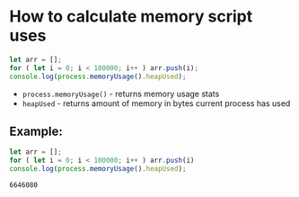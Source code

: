 # How to calculate memory script uses

```js
let arr = [];
for ( let i = 0; i < 100000; i++ ) arr.push(i);
console.log(process.memoryUsage().heapUsed);
```

- `process.memoryUsage()` - returns memory usage stats
- `heapUsed` - returns amount of memory in bytes current process has used

## Example: 
```js
let arr = [];
for ( let i = 0; i < 100000; i++ ) arr.push(i)
console.log(process.memoryUsage().heapUsed);
```
```
6646080

```

